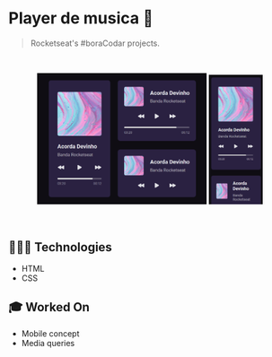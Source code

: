 # Player de musica 📝

> Rocketseat's #boraCodar projects.

<br>

<p align="center">
 
  <img alt="Website home page photo." src=".github/music-player-web.png" width="60%" />
   <img alt="Website home page photo." src=".github/music-player-mobile.png" width="19%"/>
</p>

<br>


## 🧑🏻‍💻 Technologies

- HTML
- CSS

## 🎓 Worked On

- Mobile concept
- Media queries